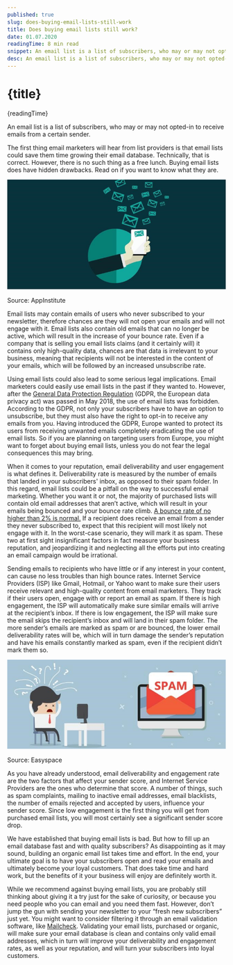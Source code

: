 ```yaml
---
published: true
slug: does-buying-email-lists-still-work
title: Does buying email lists still work?
date: 01.07.2020
readingTime: 8 min read
snippet: An email list is a list of subscribers, who may or may not opted-in to receive emails from a certain sender.
desc: An email list is a list of subscribers, who may or may not opted-in to receive emails from a certain sender.
---
```


# {title}

{readingTime}

An email list is a list of subscribers, who may or may not opted-in to receive emails from a certain sender.

The first thing email marketers will hear from list providers is that email lists could save them time growing their email database. Technically, that is correct. However, there is no such thing as a free lunch. Buying email lists does have hidden drawbacks. Read on if you want to know what they are.

![AppInstitute](./appInstitute.jpg)

Source: AppInstitute

Email lists may contain emails of users who never subscribed to your newsletter, therefore chances are they will not open your emails and will not engage with it. Email lists also contain old emails that can no longer be active, which will result in the increase of your bounce rate. Even if a company that is selling you email lists claims (and it certainly will) it contains only high-quality data, chances are that data is irrelevant to your business, meaning that recipients will not be interested in the content of your emails, which will be followed by an increased unsubscribe rate.

Using email lists could also lead to some serious legal implications. Email marketers could easily use email lists in the past if they wanted to. However, after the [General Data Protection Regulation](https://gdpr-info.eu/) (GDPR, the European data privacy act) was passed in May 2018, the use of email lists was forbidden. According to the GDPR, not only your subscribers have to have an option to unsubscribe, but they must also have the right to opt-in to receive any emails from you. Having introduced the GDPR, Europe wanted to protect its users from receiving unwanted emails completely eradicating the use of email lists. So if you are planning on targeting users from Europe, you might want to forget about buying email lists, unless you do not fear the legal consequences this may bring.

When it comes to your reputation, email deliverability and user engagement is what defines it. Deliverability rate is measured by the number of emails that landed in your subscribers' inbox, as opposed to their spam folder. In this regard, email lists could be a pitfall on the way to successful email marketing. Whether you want it or not, the majority of purchased lists will contain old email addresses that aren’t active, which will result in your emails being bounced and your bounce rate climb. [A bounce rate of no higher than 2% is normal.](https://www.campaignmonitor.com/blog/email-marketing/2019/05/making-sense-email-bounce-rates/) If a recipient does receive an email from a sender they never subscribed to, expect that this recipient will most likely not engage with it. In the worst-case scenario, they will mark it as spam. These two at first sight insignificant factors in fact measure your business reputation, and jeopardizing it and neglecting all the efforts put into creating an email campaign would be irrational.

Sending emails to recipients who have little or if any interest in your content, can cause no less troubles than high bounce rates. Internet Service Providers (ISP) like Gmail, Hotmail, or Yahoo want to make sure their users receive relevant and high-quality content from email marketers. They track if their users open, engage with or report an email as spam. If there is high engagement, the ISP will automatically make sure similar emails will arrive at the recipient’s inbox. If there is low engagement, the ISP will make sure the email skips the recipient’s inbox and will land in their spam folder. The more sender’s emails are marked as spam or are bounced, the lower email deliverability rates will be, which will in turn damage the sender’s reputation and have his emails constantly marked as spam, even if the recipient didn’t mark them so.

![Easyspace](./easyspace.jpg)

Source: Easyspace

As you have already understood, email deliverability and engagement rate are the two factors that affect your sender score, and Internet Service Providers are the ones who determine that score. A number of things, such as spam complaints, mailing to inactive email addresses, email blacklists, the number of emails rejected and accepted by users, influence your sender score. Since low engagement is the first thing you will get from purchased email lists, you will most certainly see a significant sender score drop.

We have established that buying email lists is bad. But how to fill up an email database fast and with quality subscribers? As disappointing as it may sound, building an organic email list takes time and effort. In the end, your ultimate goal is to have your subscribers open and read your emails and ultimately become your loyal customers. That does take time and hard work, but the benefits of it your business will enjoy are definitely worth it.

While we recommend against buying email lists, you are probably still thinking about giving it a try just for the sake of curiosity, or because you need people who you can email and you need them fast. However, don’t jump the gun with sending your newsletter to your “fresh new subscribers” just yet. You might want to consider filtering it through an email validation software, like [Mailcheck](https://www.mailcheck.co/#features). Validating your email lists, purchased or organic, will make sure your email database is clean and contains only valid email addresses, which in turn will improve your deliverability and engagement rates, as well as your reputation, and will turn your subscribers into loyal customers.
